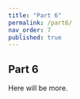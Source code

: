 ```yaml
---
title: "Part 6"
permalink: /part6/
nav_order: 7
published: true
---
```


## Part 6

Here will be more.
